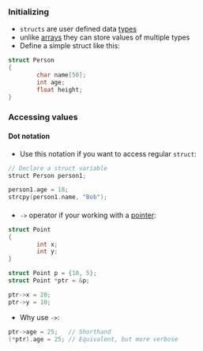 ### Initializing

- `structs` are user defined data [types](computer-science/docs/c/types.md)
- unlike [arrays](lecture-2-arrays.md) they can store values of multiple types
- Define a simple struct like this:
```c
struct Person
{
		char name[50];
		int age;
		float height;
}
```

### Accessing values

#### Dot notation

- Use this notation if you want to access regular `struct`:
```c
// Declare a struct variable 
struct Person person1;

person1.age = 18;
strcpy(person1.name, "Bob");
```

#### 

- `->` operator if your working with a [pointer](computer-science/docs/c/pointers.md):
```c
struct Point
{
        int x;
        int y;
}

struct Point p = {10, 5};
struct Point *ptr = &p;

ptr->x = 20;
ptr->y = 10;
```

- Why use `->`:
```c
ptr->age = 25;   // Shorthand
(*ptr).age = 25; // Equivalent, but more verbose
```
